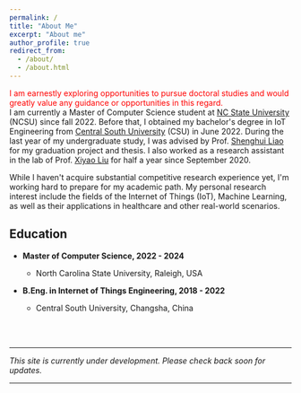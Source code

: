 ```yaml
---
permalink: /
title: "About Me"
excerpt: "About me"
author_profile: true
redirect_from: 
  - /about/
  - /about.html
---
```

<font color="red"> I am earnestly exploring opportunities to pursue doctoral studies and would greatly value any guidance or opportunities in this regard. </font>
<br>
I am currently a Master of Computer Science student at [NC State University](https://www.csc.ncsu.edu/) (NCSU) since fall 2022. 
Before that, I obtained my bachelor's degree in IoT Engineering from [Central South University](https://csu.edu.cn/) (CSU) in June 2022. 
During the last year of my undergraduate study, I was advised by Prof. [Shenghui Liao](https://faculty.csu.edu.cn/liaoshenghui/en/index/6801/list/index.htm) for my graduation project and thesis.
I also worked as a research assistant in the lab of Prof. [Xiyao Liu](https://faculty.csu.edu.cn/liuxiyao/en/index/40230/list/index.htm) for half a year since September 2020.

While I haven't acquire substantial competitive research experience yet, I'm working hard to prepare for my academic path. 
My personal research interest include the fields of the Internet of Things (IoT), Machine Learning, as well as their applications in healthcare and other real-world scenarios.

Education
------
- **Master of Computer Science, 2022 - 2024**
    - North Carolina State University, Raleigh, USA

- **B.Eng. in Internet of Things Engineering, 2018 - 2022**
    - Central South University, Changsha, China

<br>
<br>
<hr>

*This site is currently under development. Please check back soon for updates.*

<hr>

<!--
Recent News
------
**Jan 9, 2023** - First day of 2023 Spring semester in NCSU.
\
**Aug 22, 2022** - International Student Orientation in NCSU.
\
**Aug 8, 2022** - I arrived in Raleigh from China.
\
**Jun 19, 2022** - I graduated from CSU.
-->

